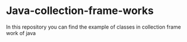 # Java-collection-frame-works
In this repository you can find the example of classes in collection frame work of java
